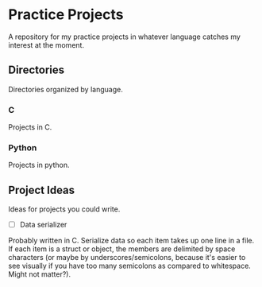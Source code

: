 # Practice Projects

A repository for my practice projects in whatever language catches my interest at the moment.

## Directories

Directories organized by language.

### C

Projects in C.

### Python

Projects in python.

## Project Ideas

Ideas for projects you could write.

- [ ] Data serializer 

Probably written in C. Serialize data so each item takes up one line in a file. If each item is a struct or object, the members are delimited by space characters (or maybe by underscores/semicolons, because it's easier to see visually if you have too many semicolons as compared to whitespace. Might not matter?).
